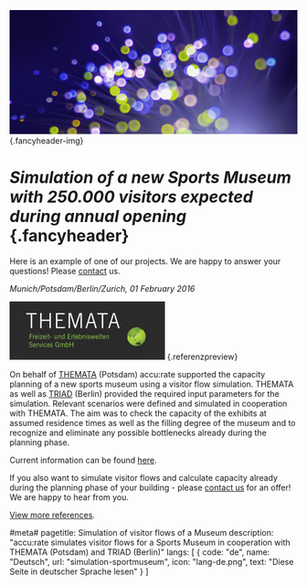 ![](/img/accurate-bild-3.jpg) {.fancyheader-img}
# *Simulation of a new Sports Museum with 250.000 visitors expected during annual opening* {.fancyheader}

Here is an example of one of our projects. We are happy to answer your questions! Please [contact](kontakt) us.

*Munich/Potsdam/Berlin/Zurich, 01 February 2016*

[![Logo THEMATA](img/referenzen/themata-logo.png)](http://www.themata.de/) {.referenzpreview}

On behalf of [THEMATA](http://www.themata.de/) (Potsdam) accu:rate supported the capacity planning of a new sports museum using a visitor flow simulation. THEMATA as well as [TRIAD](https://www.triad.de/de/projekte/fifa-world-football-museum/) (Berlin) provided the required input parameters for the simulation. Relevant scenarios were defined and simulated in cooperation with THEMATA. The aim was to check the capacity of the exhibits at assumed residence times as well as the filling degree of the museum and to recognize and eliminate any possible bottlenecks already during the planning phase.

Current information can be found [here](http://de.fifamuseum.com/about/media/press-releases/fifa-welt-fussball-museum-eroffnungstermin-steht-2609754/#).

If you also want to simulate visitor flows and calculate capacity already during the planning phase of your building - please [contact us](kontakt) for an offer! We are happy to hear from you.

[View more references](referenzen).


#meta#
pagetitle: Simulation of visitor flows of a Museum
description: "accu:rate simulates visitor flows for a Sports Museum in cooperation with THEMATA (Potsdam) and TRIAD (Berlin)"
langs: [
    { code: "de", name: "Deutsch", url: "simulation-sportmuseum", icon: "lang-de.png", text: "Diese Seite in deutscher Sprache lesen" }
]

